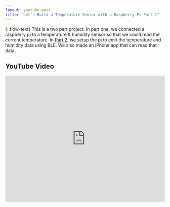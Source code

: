 ```yaml
---
layout: youtube-post
title: "Let's Build a Temperature Sensor with a Raspberry Pi Part 1"
---
```


{:.flow-text}
This is a two part project. In part one, we connected a raspberry pi to a temperature & humidity sensor so that we could read the current temperature. In [Part 2](/youtube_projects/02_raspberry-pi-temperature-sensor-part-2.html), we setup the pi to emit the temperature and humidity data using BLE. We also made an iPhone app that can read that data.


## YouTube Video

<iframe class="youtube-video" width="100%" height="400" src="https://www.youtube.com/embed/va5JBp5LVE4" frameborder="0" allow="autoplay; encrypted-media" allowfullscreen></iframe>

